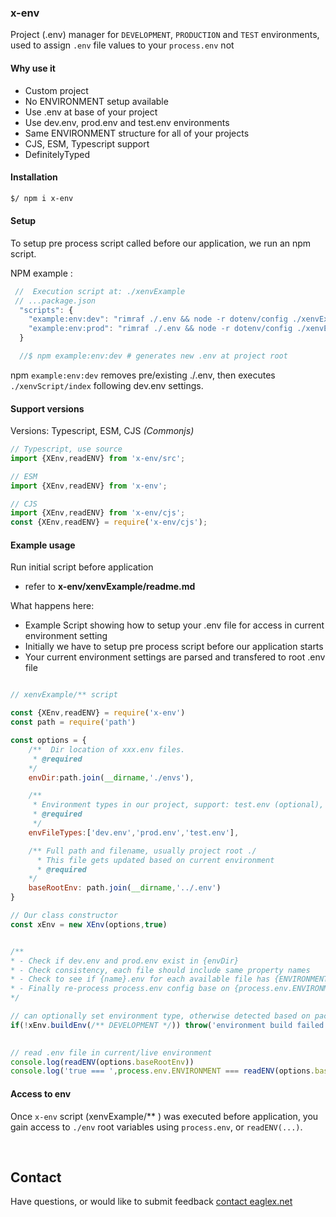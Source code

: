 ### x-env
Project (.env) manager for `DEVELOPMENT`, `PRODUCTION` and  `TEST` environments, used to assign `.env` file values to your `process.env`
not

#### Why use it

- Custom project
- No ENVIRONMENT setup available
- Use .env at base of your project
- Use dev.env, prod.env and test.env environments
- Same ENVIRONMENT structure for all of your projects
- CJS, ESM, Typescript support
- DefinitelyTyped

#### Installation

```sh
$/ npm i x-env
```

#### Setup
To setup pre process script called before our application, we run an npm script.

NPM example :
```js
 //  Execution script at: ./xenvExample
 // ...package.json
  "scripts": {
    "example:env:dev": "rimraf ./.env && node -r dotenv/config ./xenvExample dotenv_config_path=./xenvExample/envs/dev.env",
    "example:env:prod": "rimraf ./.env && node -r dotenv/config ./xenvExample dotenv_config_path=./xenvExample/envs/prod.env",
  }

  //$ npm example:env:dev # generates new .env at project root
```
npm `example:env:dev` removes pre/existing ./.env, then executes `./xenvScript/index` following dev.env settings.



#### Support versions 

Versions: Typescript, ESM, CJS _(Commonjs)_

```js
// Typescript, use source
import {XEnv,readENV} from 'x-env/src';

// ESM
import {XEnv,readENV} from 'x-env';

// CJS
import {XEnv,readENV} from 'x-env/cjs';
const {XEnv,readENV} = require('x-env/cjs');

```


#### Example usage
Run initial script before application

- refer to **x-env/xenvExample/readme.md**

What happens here:

* Example Script showing how to setup your .env file for access in current environment setting
* Initially we have to setup pre process script before our application starts  
* Your current environment settings are parsed and transfered to root .env file


```js

// xenvExample/** script

const {XEnv,readENV} = require('x-env')
const path = require('path')

const options = {
    /**  Dir location of xxx.env files. 
     * @required
    */
    envDir:path.join(__dirname,'./envs'),

    /** 
     * Environment types in our project, support: test.env (optional), dev.env (required), prod.env (required), with consistent property names, and at least {ENVIRONMENT} set
     * @required
     */
    envFileTypes:['dev.env','prod.env','test.env'],

    /** Full path and filename, usually project root ./
      * This file gets updated based on current environment  
      * @required
    */
    baseRootEnv: path.join(__dirname,'../.env')
}

// Our class constructor
const xEnv = new XEnv(options,true)


/** 
* - Check if dev.env and prod.env exist in {envDir} 
* - Check consistency, each file should include same property names
* - Check to see if {name}.env for each available file has {ENVIRONMENT} set, and compares with process.env.ENVIRONMENT
* - Finally re-process process.env config base on {process.env.ENVIRONMENT} file selection
*/

// can optionally set environment type, otherwise detected based on package.json script setting
if(!xEnv.buildEnv(/** DEVELOPMENT */)) throw('environment build failed')
 

// read .env file in current/live environment  
console.log(readENV(options.baseRootEnv))
console.log('true === ',process.env.ENVIRONMENT === readENV(options.baseRootEnv).ENVIRONMENT)

``` 

#### Access to env
Once `x-env` script (xenvExample/** ) was executed before application, you gain access to `./env`
root variables using `process.env`, or `readENV(...)`.

&nbsp;



## Contact
Have questions, or would like to submit feedback [contact eaglex.net](https://eaglex.net/app/contact?product=x-env)



